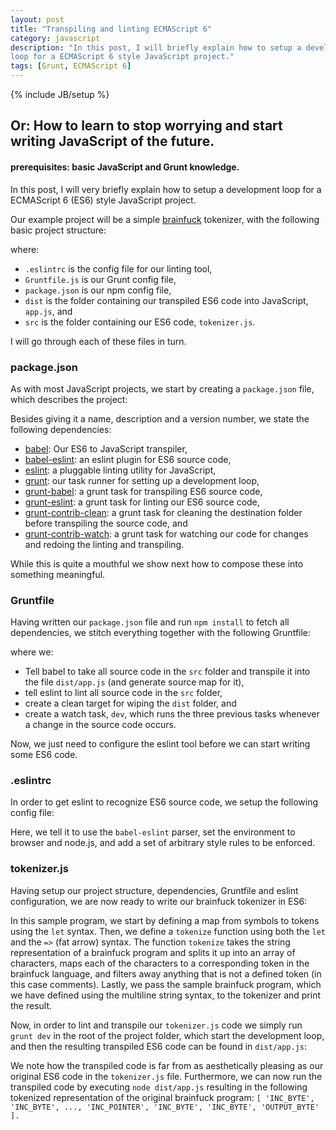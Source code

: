 ```yaml
---
layout: post
title: "Transpiling and linting ECMAScript 6"
category: javascript
description: "In this post, I will briefly explain how to setup a development
loop for a ECMAScript 6 style JavaScript project."
tags: [Grunt, ECMAScript 6]
---
```


{% include JB/setup %}

## Or: How to learn to stop worrying and start writing JavaScript of the future.

#### prerequisites: basic JavaScript and Grunt knowledge.

In this post, I will very briefly explain how to setup a development loop
for a ECMAScript 6 (ES6) style JavaScript project.

Our example project will be a simple
[brainfuck](http://en.wikipedia.org/wiki/Brainfuck) tokenizer, with the
following basic project structure:

<script
  src="https://gist.github.com/dragonwasrobot/a7a17cb055b166c18754.js?file=project.txt">
</script>

where:

- `.eslintrc` is the config file for our linting tool,
- `Gruntfile.js` is our Grunt config file,
- `package.json` is our npm config file,
- `dist` is the folder containing our transpiled ES6 code into
  JavaScript, `app.js`, and
- `src` is the folder containing our ES6 code, `tokenizer.js`.

I will go through each of these files in turn.

### package.json

As with most JavaScript projects, we start by creating a `package.json` file,
which describes the project:

<script
  src="https://gist.github.com/dragonwasrobot/a7a17cb055b166c18754.js?file=package.json">
</script>

Besides giving it a name, description and a version number, we state the
following dependencies:

- [babel](https://github.com/babel/babel/): Our ES6 to JavaScript transpiler,
- [babel-eslint](https://github.com/babel/babel-eslint): an eslint plugin for
  ES6 source code,
- [eslint](https://github.com/eslint/eslint): a pluggable linting utility for
  JavaScript,
- [grunt](https://github.com/gruntjs/grunt): our task runner for setting up a
  development loop,
- [grunt-babel](https://github.com/babel/grunt-babel): a grunt task for
  transpiling ES6 source code,
- [grunt-eslint](https://github.com/sindresorhus/grunt-eslint): a grunt task for
  linting our ES6 source code,
- [grunt-contrib-clean](https://github.com/gruntjs/grunt-contrib-clean): a grunt
  task for cleaning the destination folder before transpiling the source code,
  and
- [grunt-contrib-watch](https://github.com/gruntjs/grunt-contrib-watch): a grunt
  task for watching our code for changes and redoing the linting and
  transpiling.

While this is quite a mouthful we show next how to compose these into something
meaningful.

### Gruntfile

Having written our `package.json` file and run `npm install` to fetch all
dependencies, we stitch everything together with the following Gruntfile:

<script
  src="https://gist.github.com/dragonwasrobot/a7a17cb055b166c18754.js?file=Gruntfile.js">
</script>

where we:

- Tell babel to take all source code in the `src` folder and transpile it into
  the file `dist/app.js` (and generate source map for it),
- tell eslint to lint all source code in the `src` folder,
- create a clean target for wiping the `dist` folder, and
- create a watch task, `dev`, which runs the three previous tasks whenever a
  change in the source code occurs.

Now, we just need to configure the eslint tool before we can start writing some
ES6 code.

### .eslintrc
In order to get eslint to recognize ES6 source code, we setup the following
config file:

<script
  src="https://gist.github.com/dragonwasrobot/a7a17cb055b166c18754.js?file=.eslintrc">
</script>

Here, we tell it to use the `babel-eslint` parser, set the environment to
browser and node.js, and add a set of arbitrary style rules to be enforced.

### tokenizer.js
Having setup our project structure, dependencies, Gruntfile and eslint
configuration, we are now ready to write our brainfuck tokenizer in ES6:

<script
  src="https://gist.github.com/dragonwasrobot/a7a17cb055b166c18754.js?file=tokenizer.js">
</script>

In this sample program, we start by defining a map from symbols to tokens using
the `let` syntax. Then, we define a `tokenize` function using both the `let` and
the `=>` (fat arrow) syntax. The function `tokenize` takes the string
representation of a brainfuck program and splits it up into an array of
characters, maps each of the characters to a corresponding token in the
brainfuck language, and filters away anything that is not a defined token (in
this case comments). Lastly, we pass the sample brainfuck program, which we have
defined using the multiline string syntax, to the tokenizer and print the
result.

Now, in order to lint and transpile our `tokenizer.js` code we simply run `grunt
dev` in the root of the project folder, which start the development loop, and
then the resulting transpiled ES6 code can be found in `dist/app.js`:

<script
  src="https://gist.github.com/dragonwasrobot/a7a17cb055b166c18754.js?file=app.js">
</script>

We note how the transpiled code is far from as aesthetically pleasing as our
original ES6 code in the `tokenizer.js` file. Furthermore, we can now run the
transpiled code by executing `node dist/app.js` resulting in the following
tokenized representation of the original brainfuck program:
`[ 'INC_BYTE', 'INC_BYTE', ..., 'INC_POINTER', 'INC_BYTE', 'INC_BYTE', 'OUTPUT_BYTE' ].`
